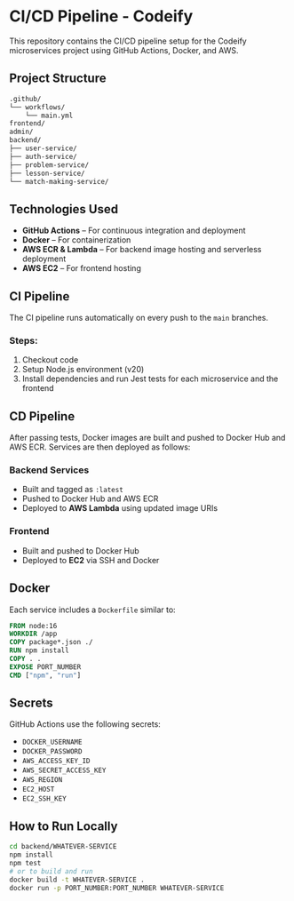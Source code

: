 # CI/CD Pipeline - Codeify

This repository contains the CI/CD pipeline setup for the Codeify microservices project using GitHub Actions, Docker, and AWS.

## Project Structure

```bash
.github/
└── workflows/
    └── main.yml
frontend/
admin/
backend/
├── user-service/
├── auth-service/
├── problem-service/
├── lesson-service/
└── match-making-service/
```

## Technologies Used
- **GitHub Actions** – For continuous integration and deployment
- **Docker** – For containerization
- **AWS ECR & Lambda** – For backend image hosting and serverless deployment
- **AWS EC2** – For frontend hosting

## CI Pipeline
The CI pipeline runs automatically on every push to the `main` branches.

### Steps:
1. Checkout code
2. Setup Node.js environment (v20)
3. Install dependencies and run Jest tests for each microservice and the frontend

##  CD Pipeline
After passing tests, Docker images are built and pushed to Docker Hub and AWS ECR. Services are then deployed as follows:

### Backend Services
- Built and tagged as `:latest`
- Pushed to Docker Hub and AWS ECR
- Deployed to **AWS Lambda** using updated image URIs

### Frontend
- Built and pushed to Docker Hub
- Deployed to **EC2** via SSH and Docker

## Docker
Each service includes a `Dockerfile` similar to:
```dockerfile
FROM node:16
WORKDIR /app
COPY package*.json ./
RUN npm install
COPY . .
EXPOSE PORT_NUMBER
CMD ["npm", "run"]
```

## Secrets
GitHub Actions use the following secrets:
- `DOCKER_USERNAME`
- `DOCKER_PASSWORD`
- `AWS_ACCESS_KEY_ID`
- `AWS_SECRET_ACCESS_KEY`
- `AWS_REGION`
- `EC2_HOST`
- `EC2_SSH_KEY`

## How to Run Locally
```bash
cd backend/WHATEVER-SERVICE
npm install
npm test
# or to build and run
docker build -t WHATEVER-SERVICE .
docker run -p PORT_NUMBER:PORT_NUMBER WHATEVER-SERVICE
```

